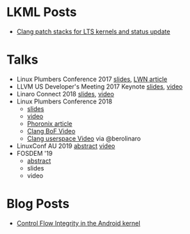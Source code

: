 # LKML Posts
- [Clang patch stacks for LTS kernels and status update](https://lkml.org/lkml/2017/11/22/943)

# Talks
- Linux Plumbers Conference 2017 [slides](https://blog.linuxplumbersconf.org/2017/ocw//system/presentations/4799/original/LPC%202017-%20Clang%20built%20kernels.pdf), [LWN article](https://lwn.net/Articles/734071/)
- LLVM US Developer's Meeting 2017 Keynote [slides](https://llvm.org/devmtg/2017-10/slides/Hines-CompilingAndroidKeynote.pdf), [video](https://www.youtube.com/watch?v=6l4DtR5exwo)
- Linaro Connect 2018 [slides](https://s3.amazonaws.com/connect.linaro.org/yvr18/presentations/yvr18-505.pdf), [video](https://youtu.be/eLN5SB_p6vI)
- Linux Plumbers Conference 2018
  - [slides](https://docs.google.com/presentation/d/1vJrsJ7fRSi6uidJWVSI2bg8aR19gXeshLgD0tcXfMqg/edit?usp=sharing)
  - [video](https://www.youtube.com/watch?v=SSWUrWqnSz0)
  - [Phoronix article](https://www.phoronix.com/scan.php?page=news_item&px=Clang-Kernel-2018)
  - [Clang BoF Video](https://www.youtube.com/watch?v=-_wFcgBp0Y8&index=3&list=PLVsQ_xZBEyN2tq96cAph0Dcy6gJVq_Wqw&t=10455s)
  - [Clang userspace Video](https://www.youtube.com/watch?v=-_wFcgBp0Y8&index=3&list=PLVsQ_xZBEyN2tq96cAph0Dcy6gJVq_Wqw&t=12294s) via @berolinaro
- LinuxConf AU 2019 [abstract](https://linux.conf.au/schedule/presentation/210/) [video](https://www.youtube.com/watch?v=6d6NGrSHyRE)
- FOSDEM '19
  - [abstract](https://fosdem.org/2019/schedule/event/llvm_kernel/)
  - slides
  - video

# Blog Posts
- [Control Flow Integrity in the Android kernel](https://android-developers.googleblog.com/2018/10/control-flow-integrity-in-android-kernel.html)